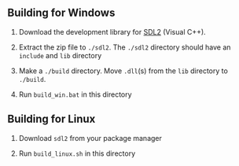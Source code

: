 ## Building for Windows

1. Download the development library for
   [SDL2](https://www.libsdl.org/download-2.0.php) (Visual C++).

1. Extract the zip file to `./sdl2`. The `./sdl2` directory should
   have an `include` and `lib` directory

1. Make a `./build` directory. Move `.dll`(s) from the `lib` directory
   to `./build`.

1. Run `build_win.bat` in this directory

## Building for Linux

1. Download `sdl2` from your package manager

1. Run `build_linux.sh` in this directory
